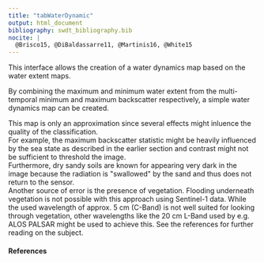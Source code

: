 ```yaml
---
title: "tabWaterDynamic"
output: html_document
bibliography: swdt_bibliography.bib
nocite: | 
  @Brisco15, @DiBaldassarre11, @Martinis16, @White15
---
```

This interface allows the creation of a water dynamics map based on the water extent maps.

By combining the maximum and minimum water extent from the multi-temporal minimum and maximum backscatter respectively, a simple water dynamics map can be created.

This map is only an approximation since several effects might inluence the quality of the classification.  
For example, the maximum backscatter statistic might be heavily influenced by the sea state as described in the earlier section and contrast might not be sufficient to threshold the image.  
Furthermore, dry sandy soils are known for appearing very dark in the image because the radiation is "swallowed" by the sand and thus does not return to the sensor.  
Another source of error is the presence of vegetation. Flooding underneath vegetation is not possible with this approach using Sentinel-1 data. While the used wavelength of approx. 5 cm (C-Band) is not well suited for looking through vegetation, other wavelengths like the 20 cm L-Band used by e.g. ALOS PALSAR might be used to achieve this. See the references for further reading on the subject.

#### References